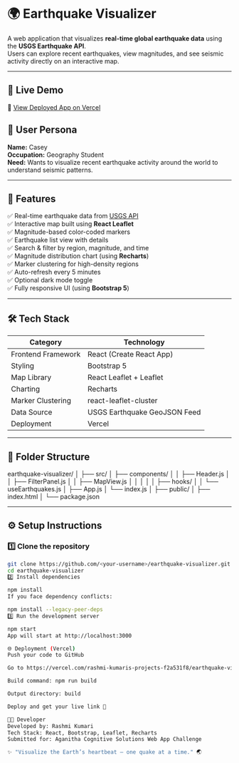 # 🌍 Earthquake Visualizer

A web application that visualizes **real-time global earthquake data** using the **USGS Earthquake API**.  
Users can explore recent earthquakes, view magnitudes, and see seismic activity directly on an interactive map.

---

## 🚀 Live Demo
🔗 [View Deployed App on Vercel](https://vercel.com/rashmi-kumaris-projects-f2a531f8/earthquake-visualizer)  

## 👤 User Persona
**Name:** Casey  
**Occupation:** Geography Student  
**Need:** Wants to visualize recent earthquake activity around the world to understand seismic patterns.

---

## 🧩 Features

✅ Real-time earthquake data from [USGS API](https://earthquake.usgs.gov/earthquakes/feed/v1.0/summary/all_day.geojson)  
✅ Interactive map built using **React Leaflet**  
✅ Magnitude-based color-coded markers  
✅ Earthquake list view with details  
✅ Search & filter by region, magnitude, and time  
✅ Magnitude distribution chart (using **Recharts**)  
✅ Marker clustering for high-density regions  
✅ Auto-refresh every 5 minutes  
✅ Optional dark mode toggle  
✅ Fully responsive UI (using **Bootstrap 5**)

---

## 🛠️ Tech Stack

| Category | Technology |
|-----------|-------------|
| Frontend Framework | React (Create React App) |
| Styling | Bootstrap 5 |
| Map Library | React Leaflet + Leaflet |
| Charting | Recharts |
| Marker Clustering | react-leaflet-cluster |
| Data Source | USGS Earthquake GeoJSON Feed |
| Deployment | Vercel |

---

## 🧠 Folder Structure

earthquake-visualizer/
│
├── src/
│ ├── components/
│ │ ├── Header.js
│ │ ├── FilterPanel.js
│ │ ├── MapView.js
│ │ 
│ │ 
│ ├── hooks/
│ │ └── useEarthquakes.js
│ ├── App.js
│ └── index.js
│
├── public/
│ ├── index.html
│
└── package.json

---

## ⚙️ Setup Instructions

### 1️⃣ Clone the repository
```bash
git clone https://github.com/<your-username>/earthquake-visualizer.git
cd earthquake-visualizer
2️⃣ Install dependencies

npm install
If you face dependency conflicts:

npm install --legacy-peer-deps
3️⃣ Run the development server

npm start
App will start at http://localhost:3000

🌐 Deployment (Vercel)
Push your code to GitHub

Go to https://vercel.com/rashmi-kumaris-projects-f2a531f8/earthquake-visualizer → Import repo

Build command: npm run build

Output directory: build

Deploy and get your live link 🎉

🧑‍💻 Developer
Developed by: Rashmi Kumari
Tech Stack: React, Bootstrap, Leaflet, Recharts
Submitted for: Aganitha Cognitive Solutions Web App Challenge

✨ "Visualize the Earth’s heartbeat — one quake at a time." 🌏
